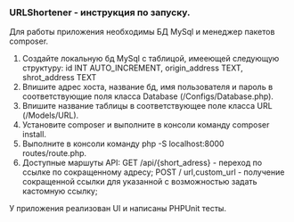 ### URLShortener - инструкция по запуску. 
Для работы приложения необходимы БД MySql и менеджер пакетов composer.

1. Создайте локальную бд MySql с таблицой, имееющей следующую структуру:
  id INT AUTO_INCREMENT,
  origin_address TEXT,
  shrot_address TEXT
2. Впишите адрес хоста, название бд, имя пользователя и пароль в соответствующие поля класса Database (/Configs/Database.php).
3. Впишите название таблицы в соответствующее поле класса URL (/Models/URL).
4. Установите composer и выполните в консоли команду composer install.
5. Выполните в консоли команду php -S localhost:8000 routes/route.php.
6. Доступные маршуты API:
GET /api/{short_adress} - переход по ссылке по сокращенному адресу;
POST / url,custom_url - получение сокращенной ссылки для указанной с возможностью задать кастомную ссылку;

У приложения реализован UI и написаны PHPUnit тесты.
